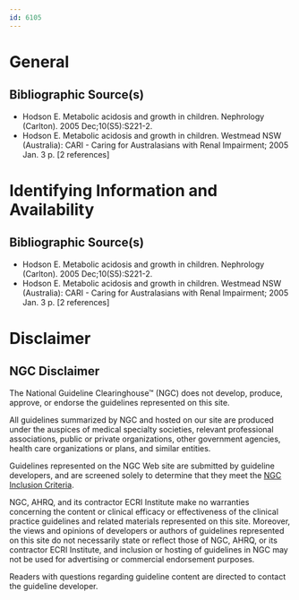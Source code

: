 ```yaml
---
id: 6105
---
```


# General

## Bibliographic Source(s)

- Hodson E. Metabolic acidosis and growth in children. Nephrology (Carlton). 2005 Dec;10(S5):S221-2.
- Hodson E. Metabolic acidosis and growth in children. Westmead NSW (Australia): CARI - Caring for Australasians with Renal Impairment; 2005 Jan. 3 p. [2 references]

# Identifying Information and Availability

## Bibliographic Source(s)

- Hodson E. Metabolic acidosis and growth in children. Nephrology (Carlton). 2005 Dec;10(S5):S221-2.
- Hodson E. Metabolic acidosis and growth in children. Westmead NSW (Australia): CARI - Caring for Australasians with Renal Impairment; 2005 Jan. 3 p. [2 references]

# Disclaimer

## NGC Disclaimer

The National Guideline Clearinghouse™ (NGC) does not develop, produce, approve, or endorse the guidelines represented on this site.

All guidelines summarized by NGC and hosted on our site are produced under the auspices of medical specialty societies, relevant professional associations, public or private organizations, other government agencies, health care organizations or plans, and similar entities.

Guidelines represented on the NGC Web site are submitted by guideline developers, and are screened solely to determine that they meet the [NGC Inclusion Criteria](/help-and-about/summaries/inclusion-criteria).

NGC, AHRQ, and its contractor ECRI Institute make no warranties concerning the content or clinical efficacy or effectiveness of the clinical practice guidelines and related materials represented on this site. Moreover, the views and opinions of developers or authors of guidelines represented on this site do not necessarily state or reflect those of NGC, AHRQ, or its contractor ECRI Institute, and inclusion or hosting of guidelines in NGC may not be used for advertising or commercial endorsement purposes.

Readers with questions regarding guideline content are directed to contact the guideline developer.


